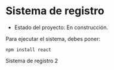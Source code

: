 <h1> Sistema de registro </h1>

- Estado del proyecto: En construcción.

Para ejecutar el sistema, debes poner: 

```npm install react```

Sistema de registro 2
